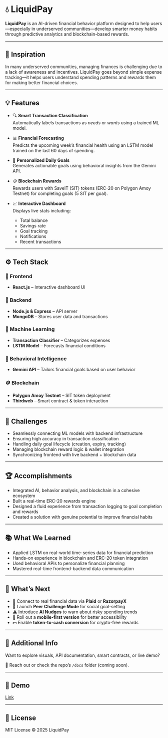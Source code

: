 # 💧 LiquidPay

**LiquidPay** is an AI-driven financial behavior platform designed to help users—especially in underserved communities—develop smarter money habits through predictive analytics and blockchain-based rewards.

---

## 🌟 Inspiration

In many underserved communities, managing finances is challenging due to a lack of awareness and incentives. LiquidPay goes beyond simple expense tracking—it helps users understand spending patterns and rewards them for making better financial choices.

---

## 💡 Features

- 🔍 **Smart Transaction Classification**  
  Automatically labels transactions as *needs* or *wants* using a trained ML model.

- 📊 **Financial Forecasting**  
  Predicts the upcoming week’s financial health using an LSTM model trained on the last 60 days of spending.

- 🎯 **Personalized Daily Goals**  
  Generates actionable goals using behavioral insights from the Gemini API.

- 🪙 **Blockchain Rewards**  
  Rewards users with SaveIT (SIT) tokens (ERC-20 on Polygon Amoy Testnet) for completing goals (5 SIT per goal).

- 📈 **Interactive Dashboard**  
  Displays live stats including:
  - Total balance
  - Savings rate
  - Goal tracking
  - Notifications
  - Recent transactions

---

## ⚙️ Tech Stack

### 🔧 Frontend
- **React.js** – Interactive dashboard UI

### 🧠 Backend
- **Node.js & Express** – API server
- **MongoDB** – Stores user data and transactions

### 🧮 Machine Learning
- **Transaction Classifier** – Categorizes expenses
- **LSTM Model** – Forecasts financial conditions

### 🧠 Behavioral Intelligence
- **Gemini API** – Tailors financial goals based on user behavior

### 🪙 Blockchain
- **Polygon Amoy Testnet** – SIT token deployment
- **Thirdweb** – Smart contract & token interaction

---

## 🧗 Challenges

- Seamlessly connecting ML models with backend infrastructure
- Ensuring high accuracy in transaction classification
- Handling daily goal lifecycle (creation, expiry, tracking)
- Managing blockchain reward logic & wallet integration
- Synchronizing frontend with live backend + blockchain data

---

## 🏆 Accomplishments

- Integrated AI, behavior analysis, and blockchain in a cohesive ecosystem
- Built a real-time ERC-20 rewards engine
- Designed a fluid experience from transaction logging to goal completion and rewards
- Created a solution with genuine potential to improve financial habits

---

## 📚 What We Learned

- Applied LSTM on real-world time-series data for financial prediction
- Hands-on experience in blockchain and ERC-20 token integration
- Used behavioral APIs to personalize financial planning
- Mastered real-time frontend-backend data communication

---

## 🚀 What’s Next

- 🔌 Connect to real financial data via **Plaid** or **RazorpayX**
- 🤝 Launch **Peer Challenge Mode** for social goal-setting
- ⚠️ Introduce **AI Nudges** to warn about risky spending trends
- 📱 Roll out a **mobile-first version** for better accessibility
- 💵 Enable **token-to-cash conversion** for crypto-free rewards

---

## 📎 Additional Info

Want to explore visuals, API documentation, smart contracts, or live demo?

📩 Reach out or check the repo’s `/docs` folder (coming soon).

---

## 🧪 Demo

[Link](https://youtu.be/LKmpacW3xrE?si=8dq2NihrmMZIKoxu)

---

## 📝 License

MIT License © 2025 LiquidPay
